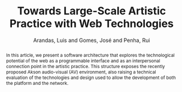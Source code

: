 ---
title: "Towards Large-Scale Artistic Practice with Web Technologies"
abstract: "In this article, we present a software architecture that explores the technological potential of the web as a programmable interface and as an interpersonal connection point in the artistic practice. This structure exposes the recently proposed Akson audio-visual (AV) environment, also raising a technical evaluation of the technologies and design used to allow the development of both the platform and the network."
address: "Trondheim, Norway"
booktitle: "Proceedings of the International Web Audio Conference"
editor: "Xambó, Anna and Martín, Sara R. and Roma, Gerard"
month: "December"
publisher: "NTNU"
series: "WAC '19"
pages: "87--91"
id: "2019_44"
author: "Arandas, Luis and Gomes, José and Penha, Rui"
webAuthor: "Luis Arandas, José Gomes, Rui Penha"
track: "Paper"
year: "2019"
tags: year2019
media: https://youtu.be/iY5CU--TIfA
pdflink: "/_data/papers/pdf/2019/2019_44.pdf"
ISSN: "2663-5844"
---